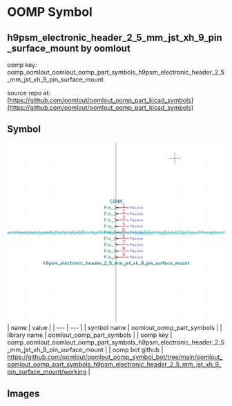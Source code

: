 # OOMP Symbol  
## h9psm_electronic_header_2_5_mm_jst_xh_9_pin_surface_mount  by oomlout  
  
oomp key: oomp_oomlout_oomlout_oomp_part_symbols_h9psm_electronic_header_2_5_mm_jst_xh_9_pin_surface_mount  
  
source repo at: [https://github.com/oomlout/oomlout_oomp_part_kicad_symbols](https://github.com/oomlout/oomlout_oomp_part_kicad_symbols)  
## Symbol  
  
[![working.png](working_600.png)](working.png)  
| name | value | 
| --- | --- | 
| symbol name | oomlout_oomp_part_symbols | 
| library name | oomlout_oomp_part_symbols | 
| oomp key | oomp_oomlout_oomlout_oomp_part_symbols_h9psm_electronic_header_2_5_mm_jst_xh_9_pin_surface_mount | 
| oomp bot github | https://github.com/oomlout/oomlout_oomp_symbol_bot/tree/main/oomlout_oomlout_oomp_part_symbols_h9psm_electronic_header_2_5_mm_jst_xh_9_pin_surface_mount/working | 
## Images  
